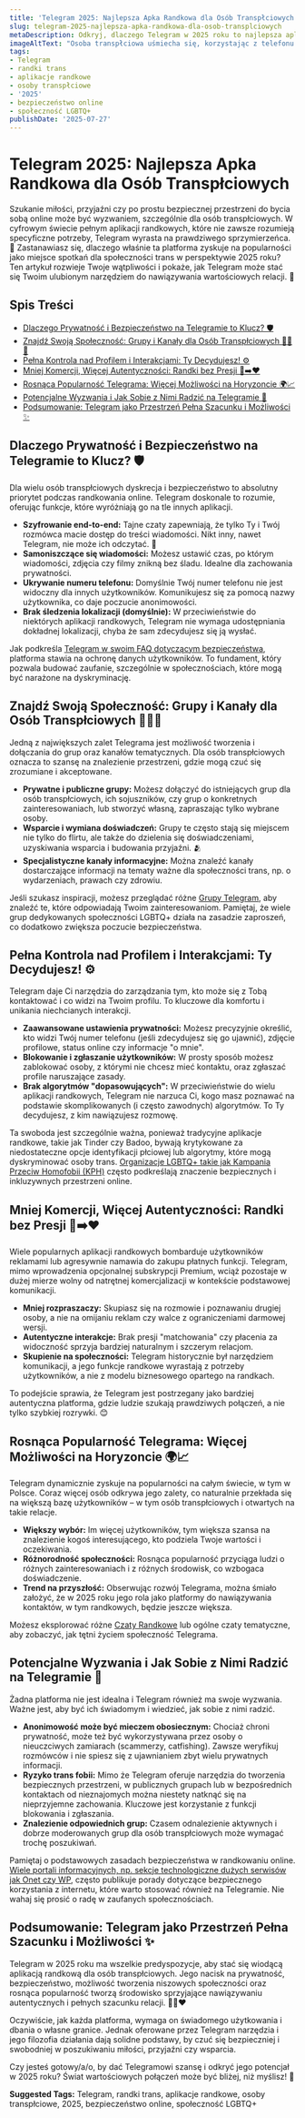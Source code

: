 ```yaml
---
title: 'Telegram 2025: Najlepsza Apka Randkowa dla Osób Transpłciowych'
slug: telegram-2025-najlepsza-apka-randkowa-dla-osob-transplciowych
metaDescription: Odkryj, dlaczego Telegram w 2025 roku to najlepsza aplikacja randkowa dla osób transpłciowych. Prywatność, bezpieczeństwo i wspierające społeczności czekają!
imageAltText: "Osoba transpłciowa uśmiecha się, korzystając z telefonu z widocznym logo Telegrama, symbolizującym bezpieczne randkowanie online.\n\n    *   Anchor: `Grupy Telegram`, Target: `/gruppi`\n    *   Anchor: `Czaty Randkowe`, Target: `/czaty/randkowe`\n*   **Additional Suggestions:**\n    *   Phrase in article: \"Telegram dynamicznie zyskuje na popularności na całym świecie, w tym w Polsce.\"\n        *   Potential Anchor: `Telegram w Polsce`\n        *   Potential Target: `/blog/kategoria/telegram-polska` (lub inna relevantna kategoria/tag dotycząca Telegrama w Polsce, jeśli istnieje)\n    *   Phrase in article (near the end of \"Potencjalne Wyzwania\"): \"Nie wahaj się prosić o radę w zaufanych społecznościach.\"\n        *   Potential Anchor: `zaufanych społecznościach`\n        *   Potential Target: `/forum` (jeśli istnieje forum na stronie) lub ponownie `/gruppi`"
tags:
- Telegram
- randki trans
- aplikacje randkowe
- osoby transpłciowe
- '2025'
- bezpieczeństwo online
- społeczność LGBTQ+
publishDate: '2025-07-27'
---
```


# Telegram 2025: Najlepsza Apka Randkowa dla Osób Transpłciowych

Szukanie miłości, przyjaźni czy po prostu bezpiecznej przestrzeni do bycia sobą online może być wyzwaniem, szczególnie dla osób transpłciowych. W cyfrowym świecie pełnym aplikacji randkowych, które nie zawsze rozumieją specyficzne potrzeby, Telegram wyrasta na prawdziwego sprzymierzeńca. 🤔 Zastanawiasz się, dlaczego właśnie ta platforma zyskuje na popularności jako miejsce spotkań dla społeczności trans w perspektywie 2025 roku? Ten artykuł rozwieje Twoje wątpliwości i pokaże, jak Telegram może stać się Twoim ulubionym narzędziem do nawiązywania wartościowych relacji. 💖

## Spis Treści
- [Dlaczego Prywatność i Bezpieczeństwo na Telegramie to Klucz? 🛡️](#dlaczego-prywatnosc-i-bezpieczenstwo-na-telegramie-to-klucz-%f0%9f%9b%a1%ef%b8%8f)
- [Znajdź Swoją Społeczność: Grupy i Kanały dla Osób Transpłciowych 🏳️‍⚧️💬](#znajdz-swoja-spolecznosc-grupy-i-kanaly-dla-osob-transplciowych-%f0%9f%8f%b3%ef%b8%8f%e2%80%8d%e2%9a%a7%ef%b8%8f%f0%9f%92%ac)
- [Pełna Kontrola nad Profilem i Interakcjami: Ty Decydujesz! ⚙️](#pelna-kontrola-nad-profilem-i-interakcjami-ty-decydujesz-%e2%9a%99%ef%b8%8f)
- [Mniej Komercji, Więcej Autentyczności: Randki bez Presji 💸➡️❤️](#mniej-komercji-wiecej-autentycznosci-randki-bez-presji-%f0%9f%92%b8%e2%9e%a1%ef%b8%8f%e2%9d%a4%ef%b8%8f)
- [Rosnąca Popularność Telegrama: Więcej Możliwości na Horyzoncie 🌍📈](#rosnaca-popularnosc-telegrama-wiecej-mozliwosci-na-horyzoncie-%f0%9f%8c%8d%f0%9f%93%88)
- [Potencjalne Wyzwania i Jak Sobie z Nimi Radzić na Telegramie 🤔](#potencjalne-wyzwania-i-jak-sobie-z-nimi-radzic-na-telegramie-%f0%9f%a4%94)
- [Podsumowanie: Telegram jako Przestrzeń Pełna Szacunku i Możliwości ✨](#podsumowanie-telegram-jako-przestrzen-pelna-szacunku-i-mozliwosci-%e2%9c%a8)

## Dlaczego Prywatność i Bezpieczeństwo na Telegramie to Klucz? 🛡️

Dla wielu osób transpłciowych dyskrecja i bezpieczeństwo to absolutny priorytet podczas randkowania online. Telegram doskonale to rozumie, oferując funkcje, które wyróżniają go na tle innych aplikacji.
*   **Szyfrowanie end-to-end:** Tajne czaty zapewniają, że tylko Ty i Twój rozmówca macie dostęp do treści wiadomości. Nikt inny, nawet Telegram, nie może ich odczytać. 🤫
*   **Samoniszczące się wiadomości:** Możesz ustawić czas, po którym wiadomości, zdjęcia czy filmy znikną bez śladu. Idealne dla zachowania prywatności.
*   **Ukrywanie numeru telefonu:** Domyślnie Twój numer telefonu nie jest widoczny dla innych użytkowników. Komunikujesz się za pomocą nazwy użytkownika, co daje poczucie anonimowości.
*   **Brak śledzenia lokalizacji (domyślnie):** W przeciwieństwie do niektórych aplikacji randkowych, Telegram nie wymaga udostępniania dokładnej lokalizacji, chyba że sam zdecydujesz się ją wysłać.

Jak podkreśla [Telegram w swoim FAQ dotyczącym bezpieczeństwa](https://telegram.org/faq#security-q-how-secure-is-telegram), platforma stawia na ochronę danych użytkowników. To fundament, który pozwala budować zaufanie, szczególnie w społecznościach, które mogą być narażone na dyskryminację.

## Znajdź Swoją Społeczność: Grupy i Kanały dla Osób Transpłciowych 🏳️‍⚧️💬

Jedną z największych zalet Telegrama jest możliwość tworzenia i dołączania do grup oraz kanałów tematycznych. Dla osób transpłciowych oznacza to szansę na znalezienie przestrzeni, gdzie mogą czuć się zrozumiane i akceptowane.
*   **Prywatne i publiczne grupy:** Możesz dołączyć do istniejących grup dla osób transpłciowych, ich sojuszników, czy grup o konkretnych zainteresowaniach, lub stworzyć własną, zapraszając tylko wybrane osoby.
*   **Wsparcie i wymiana doświadczeń:** Grupy te często stają się miejscem nie tylko do flirtu, ale także do dzielenia się doświadczeniami, uzyskiwania wsparcia i budowania przyjaźni. 🫂
*   **Specjalistyczne kanały informacyjne:** Można znaleźć kanały dostarczające informacji na tematy ważne dla społeczności trans, np. o wydarzeniach, prawach czy zdrowiu.

Jeśli szukasz inspiracji, możesz przeglądać różne [Grupy Telegram](/gruppi), aby znaleźć te, które odpowiadają Twoim zainteresowaniom. Pamiętaj, że wiele grup dedykowanych społeczności LGBTQ+ działa na zasadzie zaproszeń, co dodatkowo zwiększa poczucie bezpieczeństwa.

## Pełna Kontrola nad Profilem i Interakcjami: Ty Decydujesz! ⚙️

Telegram daje Ci narzędzia do zarządzania tym, kto może się z Tobą kontaktować i co widzi na Twoim profilu. To kluczowe dla komfortu i unikania niechcianych interakcji.
*   **Zaawansowane ustawienia prywatności:** Możesz precyzyjnie określić, kto widzi Twój numer telefonu (jeśli zdecydujesz się go ujawnić), zdjęcie profilowe, status online czy informacje "o mnie".
*   **Blokowanie i zgłaszanie użytkowników:** W prosty sposób możesz zablokować osoby, z którymi nie chcesz mieć kontaktu, oraz zgłaszać profile naruszające zasady.
*   **Brak algorytmów "dopasowujących":** W przeciwieństwie do wielu aplikacji randkowych, Telegram nie narzuca Ci, kogo masz poznawać na podstawie skomplikowanych (i często zawodnych) algorytmów. To Ty decydujesz, z kim nawiązujesz rozmowę.

Ta swoboda jest szczególnie ważna, ponieważ tradycyjne aplikacje randkowe, takie jak Tinder czy Badoo, bywają krytykowane za niedostateczne opcje identyfikacji płciowej lub algorytmy, które mogą dyskryminować osoby trans. [Organizacje LGBTQ+ takie jak Kampania Przeciw Homofobii (KPH)](https://kph.org.pl/) często podkreślają znaczenie bezpiecznych i inkluzywnych przestrzeni online.

## Mniej Komercji, Więcej Autentyczności: Randki bez Presji 💸➡️❤️

Wiele popularnych aplikacji randkowych bombarduje użytkowników reklamami lub agresywnie namawia do zakupu płatnych funkcji. Telegram, mimo wprowadzenia opcjonalnej subskrypcji Premium, wciąż pozostaje w dużej mierze wolny od natrętnej komercjalizacji w kontekście podstawowej komunikacji.
*   **Mniej rozpraszaczy:** Skupiasz się na rozmowie i poznawaniu drugiej osoby, a nie na omijaniu reklam czy walce z ograniczeniami darmowej wersji.
*   **Autentyczne interakcje:** Brak presji "matchowania" czy płacenia za widoczność sprzyja bardziej naturalnym i szczerym relacjom.
*   **Skupienie na społeczności:** Telegram historycznie był narzędziem komunikacji, a jego funkcje randkowe wyrastają z potrzeby użytkowników, a nie z modelu biznesowego opartego na randkach.

To podejście sprawia, że Telegram jest postrzegany jako bardziej autentyczna platforma, gdzie ludzie szukają prawdziwych połączeń, a nie tylko szybkiej rozrywki. 😊

## Rosnąca Popularność Telegrama: Więcej Możliwości na Horyzoncie 🌍📈

Telegram dynamicznie zyskuje na popularności na całym świecie, w tym w Polsce. Coraz więcej osób odkrywa jego zalety, co naturalnie przekłada się na większą bazę użytkowników – w tym osób transpłciowych i otwartych na takie relacje.
*   **Większy wybór:** Im więcej użytkowników, tym większa szansa na znalezienie kogoś interesującego, kto podziela Twoje wartości i oczekiwania.
*   **Różnorodność społeczności:** Rosnąca popularność przyciąga ludzi o różnych zainteresowaniach i z różnych środowisk, co wzbogaca doświadczenie.
*   **Trend na przyszłość:** Obserwując rozwój Telegrama, można śmiało założyć, że w 2025 roku jego rola jako platformy do nawiązywania kontaktów, w tym randkowych, będzie jeszcze większa.

Możesz eksplorować różne [Czaty Randkowe](/czaty/randkowe) lub ogólne czaty tematyczne, aby zobaczyć, jak tętni życiem społeczność Telegrama.

## Potencjalne Wyzwania i Jak Sobie z Nimi Radzić na Telegramie 🤔

Żadna platforma nie jest idealna i Telegram również ma swoje wyzwania. Ważne jest, aby być ich świadomym i wiedzieć, jak sobie z nimi radzić.
*   **Anonimowość może być mieczem obosiecznym:** Chociaż chroni prywatność, może też być wykorzystywana przez osoby o nieuczciwych zamiarach (scammerzy, catfishing). Zawsze weryfikuj rozmówców i nie spiesz się z ujawnianiem zbyt wielu prywatnych informacji.
*   **Ryzyko trans fobii:** Mimo że Telegram oferuje narzędzia do tworzenia bezpiecznych przestrzeni, w publicznych grupach lub w bezpośrednich kontaktach od nieznajomych można niestety natknąć się na nieprzyjemne zachowania. Kluczowe jest korzystanie z funkcji blokowania i zgłaszania.
*   **Znalezienie odpowiednich grup:** Czasem odnalezienie aktywnych i dobrze moderowanych grup dla osób transpłciowych może wymagać trochę poszukiwań.

Pamiętaj o podstawowych zasadach bezpieczeństwa w randkowaniu online. [Wiele portali informacyjnych, np. sekcje technologiczne dużych serwisów jak Onet czy WP](https://www.onet.pl), często publikuje porady dotyczące bezpiecznego korzystania z internetu, które warto stosować również na Telegramie. Nie wahaj się prosić o radę w zaufanych społecznościach.

## Podsumowanie: Telegram jako Przestrzeń Pełna Szacunku i Możliwości ✨

Telegram w 2025 roku ma wszelkie predyspozycje, aby stać się wiodącą aplikacją randkową dla osób transpłciowych. Jego nacisk na prywatność, bezpieczeństwo, możliwość tworzenia niszowych społeczności oraz rosnąca popularność tworzą środowisko sprzyjające nawiązywaniu autentycznych i pełnych szacunku relacji. 🏳️‍⚧️❤️

Oczywiście, jak każda platforma, wymaga on świadomego użytkowania i dbania o własne granice. Jednak oferowane przez Telegram narzędzia i jego filozofia działania dają solidne podstawy, by czuć się bezpieczniej i swobodniej w poszukiwaniu miłości, przyjaźni czy wsparcia.

Czy jesteś gotowy/a/o, by dać Telegramowi szansę i odkryć jego potencjał w 2025 roku? Świat wartościowych połączeń może być bliżej, niż myślisz! 🚀




**Suggested Tags:**
Telegram, randki trans, aplikacje randkowe, osoby transpłciowe, 2025, bezpieczeństwo online, społeczność LGBTQ+
